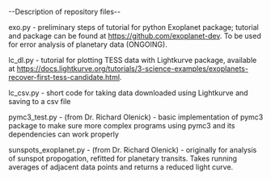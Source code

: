 --Description of repository files--

exo.py - preliminary steps of tutorial for python Exoplanet package; tutorial and package can be found at https://github.com/exoplanet-dev. To be used for error analysis of planetary data (ONGOING).

lc_dl.py - tutorial for plotting TESS data with Lightkurve package, available at https://docs.lightkurve.org/tutorials/3-science-examples/exoplanets-recover-first-tess-candidate.html.

lc_csv.py - short code for taking data downloaded using Lightkurve and saving to a csv file

pymc3_test.py - (from Dr. Richard Olenick) - basic implementation of pymc3 package to make sure more complex programs using pymc3 and its dependencies can work properly

sunspots_exoplanet.py - (from Dr. Richard Olenick) - originally for analysis of sunspot propogation, refitted for planetary transits. Takes running averages of adjacent data points and returns a reduced light curve.
